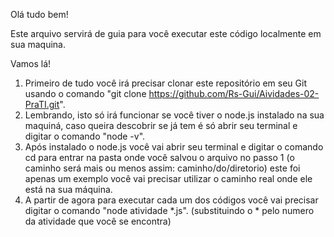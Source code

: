 Olá tudo bem!

Este arquivo servirá de guia para você executar este código localmente em sua maquina.

Vamos lá!

1. Primeiro de tudo você irá precisar clonar este repositório em seu Git usando o comando "git clone https://github.com/Rs-Gui/Aividades-02-PraTI.git".
2. Lembrando, isto só irá funcionar se você tiver o node.js instalado na sua maquiná, caso queira descobrir se já tem é só abrir seu terminal e digitar o comando "node -v".
3. Após instalado o node.js você vai abrir seu terminal e digitar o comando cd para entrar na pasta onde você salvou o arquivo no passo 1 (o caminho será mais ou menos assim: caminho/do/diretorio)
   este foi apenas um exemplo você vai precisar utilizar o caminho real onde ele está na sua máquina.
4. A partir de agora para executar cada um dos códigos você vai precisar digitar o comando "node atividade *.js". (substituindo o * pelo numero da atividade que você se encontra)
